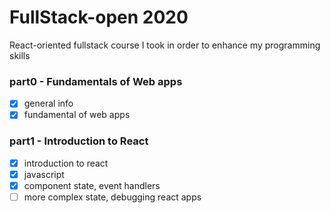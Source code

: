 # FullStack-open 2020
React-oriented fullstack course I took in order to enhance my programming skills

### part0 - Fundamentals of Web apps
- [x] general info
- [x] fundamental of web apps

### part1 - Introduction to React
- [x] introduction to react
- [x] javascript
- [x] component state, event handlers
- [ ] more complex state, debugging react apps
